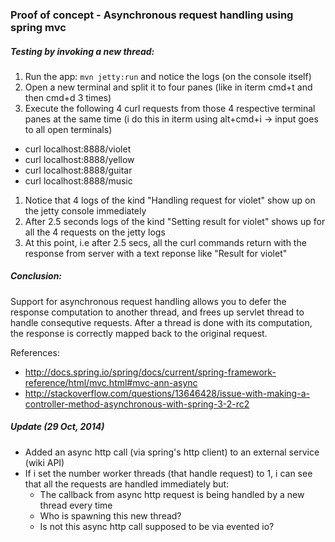 ### Proof of concept - Asynchronous request handling using spring mvc

##### Testing by invoking a new thread:
1. Run the app: `mvn jetty:run` and notice the logs (on the console itself)
1. Open a new terminal and split it to four panes (like in iterm cmd+t and then cmd+d 3 times)
1. Execute the following 4 curl requests from those 4 respective terminal panes at the same time (i do this in iterm using alt+cmd+i -> input goes to all open terminals)
  * curl localhost:8888/violet
  * curl localhost:8888/yellow
  * curl localhost:8888/guitar
  * curl localhost:8888/music
1. Notice that 4 logs of the kind "Handling request for violet" show up on the jetty console immediately
1. After 2.5 seconds logs of the kind "Setting result for violet" shows up for all the 4 requests on the jetty logs
1. At this point, i.e after 2.5 secs, all the curl commands return with the response from server with a text reponse like "Result for violet"

##### Conclusion:
Support for asynchronous request handling allows you to defer the response computation to another thread, and frees up servlet thread to handle consequtive requests. After a thread is done with its computation, the response is correctly mapped back to the original request.

References:
* http://docs.spring.io/spring/docs/current/spring-framework-reference/html/mvc.html#mvc-ann-async
* http://stackoverflow.com/questions/13646428/issue-with-making-a-controller-method-asynchronous-with-spring-3-2-rc2

##### Update (29 Oct, 2014)

* Added an async http call (via spring's http client) to an external service (wiki API)
* If i set the number worker threads (that handle request) to 1, i can see that all the requests are handled immediately but:
  * The callback from async http request is being handled by a new thread every time
  * Who is spawning this new thread?
  * Is not this async http call supposed to be via evented io?
